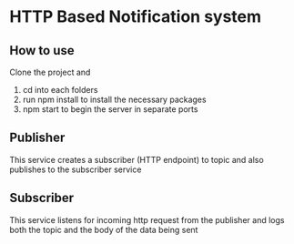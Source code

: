 # HTTP Based Notification system

## How to use 
Clone the project and 

1. cd into each folders 
2. run npm install to install the necessary packages
3. npm start to begin the server in separate ports

## Publisher

This service creates a subscriber (HTTP endpoint) to topic and also publishes to the subscriber service

## Subscriber

This service listens for incoming http request from the publisher and logs both the topic and the body of the data being sent


